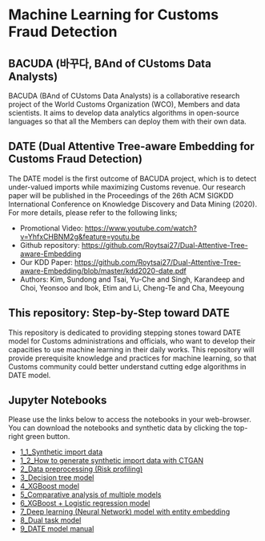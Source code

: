 # Machine Learning for Customs Fraud Detection 

## BACUDA (바꾸다, BAnd of CUstoms Data Analysts)
BACUDA (BAnd of CUstoms Data Analysts) is a collaborative research project of the World Customs Organization (WCO), Members and data scientists. It aims to develop data analytics algorithms in open-source languages so that all the Members can deploy them with their own data.

## DATE (Dual Attentive Tree-aware Embedding for Customs Fraud Detection)
The DATE model is the first outcome of BACUDA project, which is to detect under-valued imports while maximizing Customs revenue. Our research paper will be published in the Proceedings of the 26th ACM SIGKDD International Conference on Knowledge Discovery and Data Mining (2020). 
For more details, please refer to the following links;
- Promotional Video: https://www.youtube.com/watch?v=YhfxCHBNM2g&feature=youtu.be
- Github repository: https://github.com/Roytsai27/Dual-Attentive-Tree-aware-Embedding
- Our KDD Paper: https://github.com/Roytsai27/Dual-Attentive-Tree-aware-Embedding/blob/master/kdd2020-date.pdf
- Authors: Kim, Sundong and Tsai, Yu-Che and Singh, Karandeep and Choi, Yeonsoo and Ibok, Etim and Li, Cheng-Te and Cha, Meeyoung

## This repository: Step-by-Step toward DATE
This repository is dedicated to providing stepping stones toward DATE model for Customs administrations and officials, who want to develop their capacities to use machine learning in their daily works. 
This repository will provide prerequisite knowledge and practices for machine learning, so that Customs community could better understand cutting edge algorithms in DATE model. 

## Jupyter Notebooks

Please use the links below to access the notebooks in your web-browser.
You can download the notebooks and synthetic data by clicking the top-right green button. 

- [1_1_Synthetic import data](https://nbviewer.jupyter.org/github/YSCHOI-github/Customs_Fraud_Detection/blob/master/1_1_Synthetic_import_data.ipynb)
- [1_2_How to generate synthetic import data with CTGAN](https://nbviewer.jupyter.org/github/YSCHOI-github/Customs_Fraud_Detection/blob/master/1_2_How_to_generate_synthetic_import_data_CTGAN.ipynb)
- [2_Data preprocessing (Risk profiling)](https://nbviewer.jupyter.org/github/YSCHOI-github/Customs_Fraud_Detection/blob/master/2_Data_preprocessing.ipynb)
- [3_Decision tree model](https://nbviewer.jupyter.org/github/YSCHOI-github/Customs_Fraud_Detection/blob/master/3_Decision_Tree_Model.ipynb)
- [4_XGBoost model](https://nbviewer.jupyter.org/github/YSCHOI-github/Customs_Fraud_Detection/blob/master/4_XGBoost.ipynb)
- [5_Comparative analysis of multiple models](https://nbviewer.jupyter.org/github/YSCHOI-github/Customs_Fraud_Detection/blob/master/5_Comparative_analysis_of_multiple_models.ipynb)
- [6_XGBoost + Logistic regression model](https://nbviewer.jupyter.org/github/YSCHOI-github/Customs_Fraud_Detection/blob/master/6_XGBoost_LR.ipynb)
- [7_Deep learning (Neural Network) model with entity embedding](https://nbviewer.jupyter.org/github/YSCHOI-github/Customs_Fraud_Detection/blob/master/7_Deep_Learning_with_Entity_Embedding.ipynb
)
- [8_Dual task model](https://nbviewer.jupyter.org/github/YSCHOI-github/Customs_Fraud_Detection/blob/master/8_Dual_Tasks.ipynb)
- [9_DATE model manual](https://nbviewer.jupyter.org/github/YSCHOI-github/Customs_Fraud_Detection/blob/master/9_BACUDA_DATE_MODEL_Manual_synthetic_data.ipynb
)
